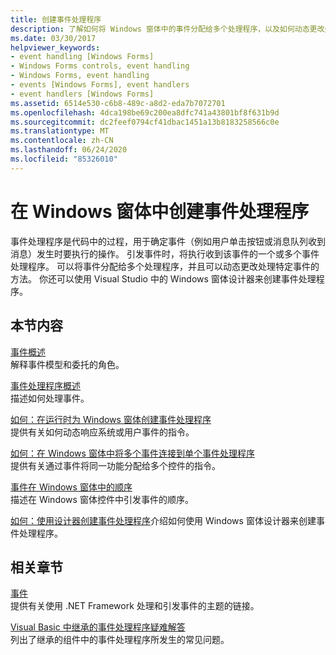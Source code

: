 ```yaml
---
title: 创建事件处理程序
description: 了解如何将 Windows 窗体中的事件分配给多个处理程序，以及如何动态更改处理特定事件的方法。
ms.date: 03/30/2017
helpviewer_keywords:
- event handling [Windows Forms]
- Windows Forms controls, event handling
- Windows Forms, event handling
- events [Windows Forms], event handlers
- event handlers [Windows Forms]
ms.assetid: 6514e530-c6b8-489c-a8d2-eda7b7072701
ms.openlocfilehash: 4dca198be69c200ea8dfc741a43801bf8f631b9d
ms.sourcegitcommit: dc2feef0794cf41dbac1451a13b8183258566c0e
ms.translationtype: MT
ms.contentlocale: zh-CN
ms.lasthandoff: 06/24/2020
ms.locfileid: "85326010"
---
```

# <a name="creating-event-handlers-in-windows-forms"></a>在 Windows 窗体中创建事件处理程序

事件处理程序是代码中的过程，用于确定事件（例如用户单击按钮或消息队列收到消息）发生时要执行的操作。 引发事件时，将执行收到该事件的一个或多个事件处理程序。 可以将事件分配给多个处理程序，并且可以动态更改处理特定事件的方法。 你还可以使用 Visual Studio 中的 Windows 窗体设计器来创建事件处理程序。

## <a name="in-this-section"></a>本节内容

 [事件概述](events-overview-windows-forms.md)\
 解释事件模型和委托的角色。

 [事件处理程序概述](event-handlers-overview-windows-forms.md)\
 描述如何处理事件。

 [如何：在运行时为 Windows 窗体创建事件处理程序](how-to-create-event-handlers-at-run-time-for-windows-forms.md)\
 提供有关如何动态响应系统或用户事件的指令。

 [如何：在 Windows 窗体中将多个事件连接到单个事件处理程序](how-to-connect-multiple-events-to-a-single-event-handler-in-windows-forms.md)\
 提供有关通过事件将同一功能分配给多个控件的指令。

 [事件在 Windows 窗体中的顺序](order-of-events-in-windows-forms.md)\
 描述在 Windows 窗体控件中引发事件的顺序。

 [如何：使用设计器创建事件处理程序](https://docs.microsoft.com/previous-versions/visualstudio/visual-studio-2010/zwwsdtbk(v=vs.100))介绍如何使用 Windows 窗体设计器来创建事件处理程序。

## <a name="related-sections"></a>相关章节

 [事件](../../standard/events/index.md)\
 提供有关使用 .NET Framework 处理和引发事件的主题的链接。

 [Visual Basic 中继承的事件处理程序疑难解答](../../visual-basic/programming-guide/language-features/events/troubleshooting-inherited-event-handlers.md)\
 列出了继承的组件中的事件处理程序所发生的常见问题。
